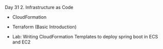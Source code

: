 Day 31 2. Infrastructure as Code
- CloudFormation

- Terraform (Basic Introduction)
- Lab: Writing CloudFormation Templates to deploy spring boot in ECS and EC2

